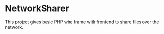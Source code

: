 # NetworkSharer
This project gives basic PHP wire frame with frontend to share files over the network.
